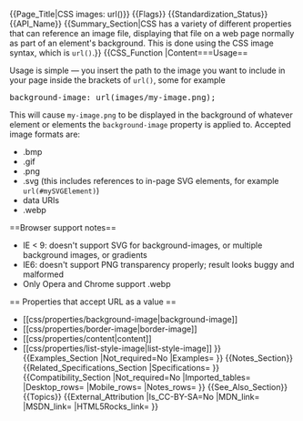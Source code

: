 {{Page_Title|CSS images: url()}}
{{Flags}}
{{Standardization_Status}}
{{API_Name}}
{{Summary_Section|CSS has a variety of different properties that can reference an image file, displaying that file on a web page normally as part of an element's background. This is done using the CSS image syntax, which is <code>url()</code>.}}
{{CSS_Function
|Content===Usage==

Usage is simple — you insert the path to the image you want to include in your page inside the brackets of <code>url()</code>, some for example

<pre>background-image: url(images/my-image.png);</pre>

This will cause <code>my-image.png</code> to be displayed in the background of whatever element or elements the <code>background-image</code> property is applied to. Accepted image formats are:

* .bmp
* .gif
* .png
* .svg (this includes references to in-page SVG elements, for example <code>url(#mySVGElement)</code>)
* data URIs
* .webp

==Browser support notes==

* IE < 9: doesn't support SVG for background-images, or multiple background images, or gradients
* IE6: doesn't support PNG transparency properly; result looks buggy and malformed
* Only Opera and Chrome support .webp

== Properties that accept URL as a value ==

* [[css/properties/background-image|background-image]]
* [[css/properties/border-image|border-image]]
* [[css/properties/content|content]]
* [[css/properties/list-style-image|list-style-image]]
}}
{{Examples_Section
|Not_required=No
|Examples=
}}
{{Notes_Section}}
{{Related_Specifications_Section
|Specifications=
}}
{{Compatibility_Section
|Not_required=No
|Imported_tables=
|Desktop_rows=
|Mobile_rows=
|Notes_rows=
}}
{{See_Also_Section}}
{{Topics}}
{{External_Attribution
|Is_CC-BY-SA=No
|MDN_link=
|MSDN_link=
|HTML5Rocks_link=
}}